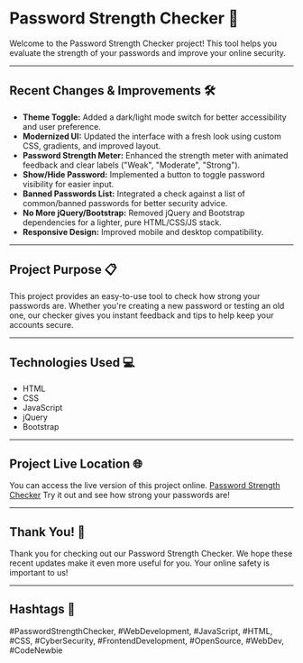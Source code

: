 # Password Strength Checker 💪

Welcome to the Password Strength Checker project! This tool helps you evaluate the strength of your passwords and improve your online security.

---

## Recent Changes & Improvements 🛠️

- **Theme Toggle:** Added a dark/light mode switch for better accessibility and user preference.
- **Modernized UI:** Updated the interface with a fresh look using custom CSS, gradients, and improved layout.
- **Password Strength Meter:** Enhanced the strength meter with animated feedback and clear labels ("Weak", "Moderate", "Strong").
- **Show/Hide Password:** Implemented a button to toggle password visibility for easier input.
- **Banned Passwords List:** Integrated a check against a list of common/banned passwords for better security advice.
- **No More jQuery/Bootstrap:** Removed jQuery and Bootstrap dependencies for a lighter, pure HTML/CSS/JS stack.
- **Responsive Design:** Improved mobile and desktop compatibility.

---

## Project Purpose 📋

This project provides an easy-to-use tool to check how strong your passwords are. Whether you're creating a new password or testing an old one, our checker gives you instant feedback and tips to help keep your accounts secure.

---

## Technologies Used 💻

- HTML
- CSS
- JavaScript
- jQuery
- Bootstrap
---

## Project Live Location 🌐

You can access the live version of this project online. [Password Strength Checker]([https://password-strength.vercel.app/](https://ainzamour.github.io/PassWord_strength_main/)) Try it out and see how strong your passwords are!

---

## Thank You! 👏

Thank you for checking out our Password Strength Checker. We hope these recent updates make it even more useful for you. Your online safety is important to us!

---

## Hashtags 📌
#PasswordStrengthChecker, #WebDevelopment, #JavaScript, #HTML, #CSS, #CyberSecurity, #FrontendDevelopment, #OpenSource, #WebDev, #CodeNewbie

